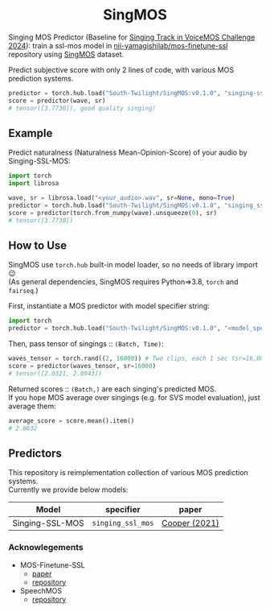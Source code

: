 <div align="center">

# SingMOS

</div>

Singing MOS Predictor (Baseline for [Singing Track in VoiceMOS Challenge 2024](https://sites.google.com/view/voicemos-challenge/past-challenges/voicemos-challenge-2024)): train a ssl-mos model in [nii-yamagishilab/mos-finetune-ssl](https://github.com/nii-yamagishilab/mos-finetune-ssl) repository using [SingMOS](https://huggingface.co/datasets/TangRain/SingMOS) dataset.


Predict subjective score with only 2 lines of code, with various MOS prediction systems.

```python
predictor = torch.hub.load("South-Twilight/SingMOS:v0.1.0", "singing-ssl-mos", trust_repo=True)
score = predictor(wave, sr)
# tensor([3.7730]), good quality singing!
```

## Example
Predict naturalness (Naturalness Mean-Opinion-Score) of your audio by Singing-SSL-MOS:  

```python
import torch
import librosa

wave, sr = librosa.load("<your_audio>.wav", sr=None, mono=True)
predictor = torch.hub.load("South-Twilight/SingMOS:v0.1.0", "singing_ssl_mos", trust_repo=True)
score = predictor(torch.from_numpy(wave).unsqueeze(0), sr)
# tensor([3.7730])
```

## How to Use
SingMOS use `torch.hub` built-in model loader, so no needs of library import😉  
(As general dependencies, SingMOS requires Python=>3.8, `torch` and `fairseq`.)  

First, instantiate a MOS predictor with model specifier string:
```python
import torch
predictor = torch.hub.load("South-Twilight/SingMOS:v0.1.0", "<model_specifier>", trust_repo=True)
```

Then, pass tensor of singings :: `(Batch, Time)`:
```python
waves_tensor = torch.rand((2, 16000)) # Two clips, each 1 sec (sr=16,000)
score = predictor(waves_tensor, sr=16000)
# tensor([2.0321, 2.0943])
```

Returned scores :: `(Batch,)` are each singing's predicted MOS.  
If you hope MOS average over singings (e.g. for SVS model evaluation), just average them:
```python
average_score = score.mean().item()
# 2.0632
```

## Predictors
This repository is reimplementation collection of various MOS prediction systems.  
Currently we provide below models:  

| Model        | specifier        | paper                         |
|--------------|------------------|-------------------------------|
| Singing-SSL-MOS | `singing_ssl_mos` | [Cooper (2021)][paper_sslmos21] |


### Acknowlegements <!-- omit in toc -->
- MOS-Finetune-SSL
  - [paper][paper_sslmos21]
  - [repository](https://github.com/nii-yamagishilab/mos-finetune-ssl)
- SpeechMOS
  - [repository](https://github.com/tarepan/SpeechMOS)

[paper_sslmos21]: https://arxiv.org/abs/2110.02635
